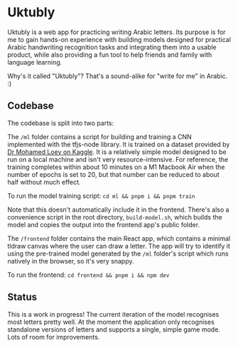 # Uktubly

Uktubly is a web app for practicing writing Arabic letters. Its purpose is for me to gain hands-on experience with building models designed for practical Arabic handwriting recognition tasks and integrating them into a usable product, while also providing a fun tool to help friends and family with language learning.

Why's it called "Uktubly"? That's a sound-alike for "write for me" in Arabic. :)

## Codebase

The codebase is split into two parts:

The `/ml` folder contains a script for building and training a CNN implemented with the tfjs-node library. It is trained on a dataset provided by [Dr Mohamed Loey on Kaggle](https://www.kaggle.com/datasets/mloey1/ahcd1/data). It is a relatively simple model designed to be run on a local machine and isn't very resource-intensive. For reference, the training completes within about 10 minutes on a M1 Macbook Air when the number of epochs is set to 20, but that number can be reduced to about half without much effect.

To run the model training script:
`cd ml && pnpm i && pnpm train`

Note that this doesn't automatically include it in the frontend. There's also a convenience script in the root directory, `build-model.sh`, which builds the model and copies the output into the frontend app's public folder.

The `/frontend` folder contains the main React app, which contains a minimal tldraw canvas where the user can draw a letter. The app will try to identify it using the pre-trained model generated by the `/ml` folder's script which runs natively in the browser, so it's very snappy.

To run the frontend:
`cd frontend && pnpm i && npm dev`

## Status

This is a work in progress! The current iteration of the model recognises most letters pretty well. At the moment the application only recognises standalone versions of letters and supports a single, simple game mode. Lots of room for improvements.

